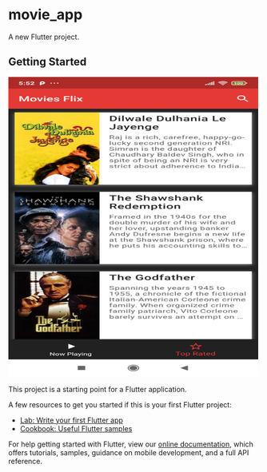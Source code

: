 # movie_app

A new Flutter project.

## Getting Started
<img src="https://github.com/vineetkumarsharma17/movies_app/blob/master/flutter_01.png" alt="Girl in a jacket" width="500" height="600">

This project is a starting point for a Flutter application.

A few resources to get you started if this is your first Flutter project:

- [Lab: Write your first Flutter app](https://flutter.dev/docs/get-started/codelab)
- [Cookbook: Useful Flutter samples](https://flutter.dev/docs/cookbook)

For help getting started with Flutter, view our
[online documentation](https://flutter.dev/docs), which offers tutorials,
samples, guidance on mobile development, and a full API reference.
